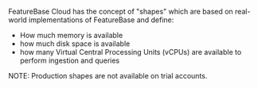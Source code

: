 FeatureBase Cloud has the concept of "shapes" which are based on real-world implementations of FeatureBase and define:
* How much memory is available
* how much disk space is available
* how many Virtual Central Processing Units (vCPUs) are available to perform ingestion and queries

NOTE: Production shapes are not available on trial accounts.
